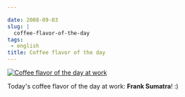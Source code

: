 ```yaml
---

date: 2008-09-03
slug: |
  coffee-flavor-of-the-day
tags:
 - english
title: Coffee flavor of the day
---
```


[![Coffee flavor of the day at
work](http://farm4.static.flickr.com/3071/2825406743_cd04c6b12c.jpg)](http://www.flickr.com/photos/ogmaciel/2825406743/)

Today's coffee flavor of the day at work: **Frank Sumatra**! :)
